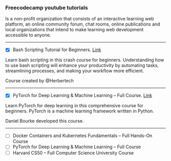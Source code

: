 ### Freecodecamp youtube tutorials

Is a non-profit organization that consists of an interactive learning web platform, an online community forum, chat rooms, online publications and local organizations that intend to make learning web development accessible to anyone.

---
- [x] Bash Scripting Tutorial for Beginners. [Link](https://www.youtube.com/watch?v=tK9Oc6AEnR4)

Learn bash scripting in this crash course for beginners. Understanding how to use bash scripting will enhance your productivity by automating tasks, streamlining processes, and making your workflow more efficient.

Course created by @Herbertech

---
- [x] PyTorch for Deep Learning & Machine Learning – Full Course. [Link](https://www.youtube.com/watch?v=V_xro1bcAuA)

Learn PyTorch for deep learning in this comprehensive course for beginners. PyTorch is a machine learning framework written in Python.

Daniel Bourke developed this course.

---
- [ ] Docker Containers and Kubernetes Fundamentals – Full Hands-On Course
- [ ] PyTorch for Deep Learning & Machine Learning – Full Course
- [ ] Harvard CS50 – Full Computer Science University Course
